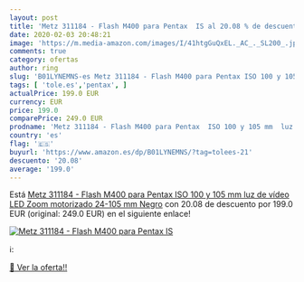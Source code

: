 ```yaml
---
layout: post
title: 'Metz 311184 - Flash M400 para Pentax  IS al 20.08 % de descuento'
date: 2020-02-03 20:48:21
image: 'https://m.media-amazon.com/images/I/41htgGuQxEL._AC_._SL200_.jpg'
comments: true
category: ofertas
author: ring
slug: 'B01LYNEMNS-es Metz 311184 - Flash M400 para Pentax ISO 100 y 105 mm luz...'
tags: [ 'tole.es','pentax', ]
actualPrice: 199.0 EUR
currency: EUR
price: 199.0
comparePrice: 249.0 EUR
prodname: 'Metz 311184 - Flash M400 para Pentax  ISO 100 y 105 mm  luz de vídeo LED  Zoom motorizado 24-105 mm   Negro'
country: 'es'
flag: '🇪🇸'
buyurl: 'https://www.amazon.es/dp/B01LYNEMNS/?tag=tolees-21'
descuento: '20.08'
average: '199.0'
---
```


Está [Metz 311184 - Flash M400 para Pentax  ISO 100 y 105 mm  luz de vídeo LED  Zoom motorizado 24-105 mm   Negro](https://www.amazon.es/dp/B01LYNEMNS/?tag=tolees-21) con 20.08 de descuento por 199.0 EUR (original: 249.0 EUR) en el siguiente enlace!

[![Metz 311184 - Flash M400 para Pentax  IS](https://m.media-amazon.com/images/I/41htgGuQxEL._AC_._SL200_.jpg)](https://www.amazon.es/dp/B01LYNEMNS/?tag=tolees-21)

ℹ️:


[🛒 Ver la oferta!!](https://www.amazon.es/dp/B01LYNEMNS/?tag=tolees-21)
